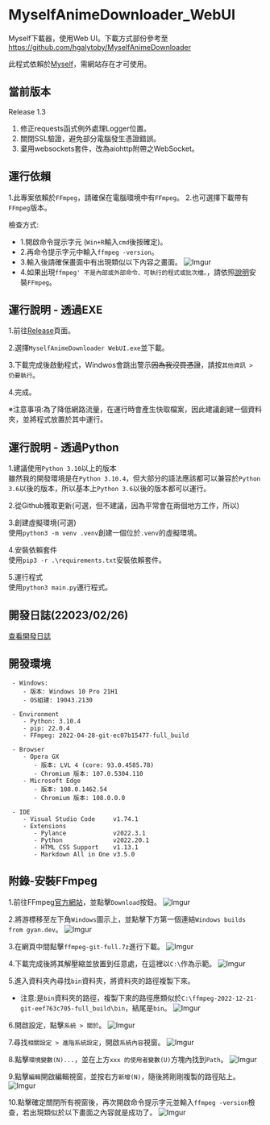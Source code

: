 # MyselfAnimeDownloader_WebUI
Myself下載器，使用Web UI。下載方式部份參考至 https://github.com/hgalytoby/MyselfAnimeDownloader

此程式依賴於[Myself](https://myself-bbs.com/)，需網站存在才可使用。

## 當前版本
Release 1.3

1. 修正requests函式例外處理Logger位置。
2. 關閉SSL驗證，避免部分電腦發生憑證錯誤。
3. 棄用websockets套件，改為aiohttp附帶之WebSocket。

## 運行依賴
1.此專案依賴於`FFmpeg`，請確保在電腦環境中有`FFmpeg`。
2.也可選擇下載帶有`FFmpeg`版本。

檢查方式:
 - 1.開啟命令提示字元 (`Win+R`輸入`cmd`後按確定)。
 - 2.再命令提示字元中輸入`ffmpeg -version`。
 - 3.輸入後請確保畫面中有出現類似以下內容之畫面。
   ![Imgur](https://i.imgur.com/Pc3L0nl.png)
 - 4.如果出現`ffmpeg' 不是內部或外部命令、可執行的程式或批次檔。`，請依照[說明](#附錄-安裝ffmpeg)安裝`FFmpeg`。

## 運行說明 - 透過EXE
1.前往[Release](https://github.com/AloneAlongLife/MyselfAnimeDownloader_WebUI/releases/latest)頁面。

2.選擇`MyselfAnimeDownloader WebUI.exe`並下載。

3.下載完成後啟動程式，Windwos會跳出警示~~因為我沒買憑證~~，請按`其他資訊 > 仍要執行`。

4.完成。

※注意事項:為了降低網路流量，在運行時會產生快取檔案，因此建議創建一個資料夾，並將程式放置於其中運行。

## 運行說明 - 透過Python
1.建議使用`Python 3.10`以上的版本<br>
雖然我的開發環境是在`Python 3.10.4`，但大部分的語法應該都可以兼容於`Python 3.6`以後的版本，所以基本上`Python 3.6`以後的版本都可以運行。

2.從Github獲取更新(可選，但不建議，因為平常會在兩個地方工作，所以)<br>

3.創建虛擬環境(可選)<br>
使用`python3 -m venv .venv`創建一個位於`.venv`的虛擬環境。

4.安裝依賴套件<br>
使用`pip3 -r .\requirements.txt`安裝依賴套件。

5.運行程式<br>
使用`python3 main.py`運行程式。

## 開發日誌(22023/02/26)
[查看開發日誌](UpdateLog.md/#20230226)

## 開發環境
```
 - Windows:
    - 版本: Windows 10 Pro 21H1
    - OS組建: 19043.2130
 
 - Environment
    - Python: 3.10.4
    - pip: 22.0.4
    - FFmpeg: 2022-04-28-git-ec07b15477-full_build
 
 - Browser
    - Opera GX
       - 版本: LVL 4 (core: 93.0.4585.78)
       - Chromium 版本: 107.0.5304.110
    - Microsoft Edge
       - 版本: 108.0.1462.54
       - Chromium 版本: 108.0.0.0

 - IDE
    - Visual Studio Code     v1.74.1
    - Extensions
       - Pylance             v2022.3.1
       - Python              v2022.20.1
       - HTML CSS Support    v1.13.1
       - Markdown All in One v3.5.0
```

## 附錄-安裝FFmpeg
1.前往FFmpeg[官方網站](https://ffmpeg.org)，並點擊`Download`按鈕。
![Imgur](https://i.imgur.com/GVuZl37.png)

2.將游標移至左下角`Windows`圖示上，並點擊下方第一個連結`Windows builds from gyan.dev`。
![Imgur](https://i.imgur.com/foZ8ssO.png)

3.在網頁中間點擊`ffmpeg-git-full.7z`進行下載。
![Imgur](https://i.imgur.com/9r8VEYZ.png)

4.下載完成後將其解壓縮並放置到任意處，在這裡以`C:\`作為示範。
![Imgur](https://i.imgur.com/dz7GdMH.png)

5.進入資料夾內尋找`bin`資料夾，將資料夾的路徑複製下來。
 - 注意:是`bin`資料夾的路徑，複製下來的路徑應類似於`C:\ffmpeg-2022-12-21-git-eef763c705-full_build\bin`，結尾是`bin`。
![Imgur](https://i.imgur.com/rATcMev.png)

6.開啟設定，點擊`系統 > 關於`。
![Imgur](https://i.imgur.com/IzvclQP.png)

7.尋找`相關設定 > 進階系統設定`，開啟`系統內容`視窗。
![Imgur](https://i.imgur.com/aftwiuW.png)

8.點擊`環境變數(N)...`，並在上方`xxx 的使用者變數(U)`方塊內找到`Path`。
![Imgur](https://i.imgur.com/fj8qMbM.png)

9.點擊`編輯`開啟編輯視窗，並按右方`新增(N)`，隨後將剛剛複製的路徑貼上。
![Imgur](https://i.imgur.com/ECCXkuV.png)

10.點擊確定關閉所有視窗後，再次開啟命令提示字元並輸入`ffmpeg -version`檢查，若出現類似於以下畫面之內容就是成功了。
![Imgur](https://i.imgur.com/Pc3L0nl.png)
